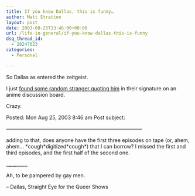 ```yaml
---
title: If you know Dallas, this is funny…
author: Matt Stratton
layout: post
date: 2003-08-25T13:46:00+00:00
url: /life-in-general/if-you-know-dallas-this-is-funny
dsq_thread_id:
  - 28247023
categories:
  - Personal

---
```

So Dallas as entered the zeitgeist.

I just [found some random stranger quoting him][1] in their signature on an anime discussion board.

Crazy.

Posted: Mon Aug 25, 2003 8:46 am Post subject:

&#8212;&#8212;&#8212;&#8212;&#8212;&#8212;&#8212;&#8212;&#8212;&#8212;&#8212;&#8212;&#8212;&#8212;&#8212;&#8212;&#8212;&#8212;&#8212;&#8212;&#8212;&#8212;&#8212;&#8212;&#8212;&#8212;&#8211;

adding to that, does anyone have the first three episodes on tape (or, ahem, ahem&#8230; \*cough\*digitized\*cough\*) that I can borrow? I missed the first and third episodes, and the first half of the second one.
  
\___\___\___\___\_____
  
Ah, to be pampered by gay men.
  
&#8211; Dallas, Straight Eye for the Queer Shows

 [1]: http://animeclub.org/forum/viewtopic.php?t=450